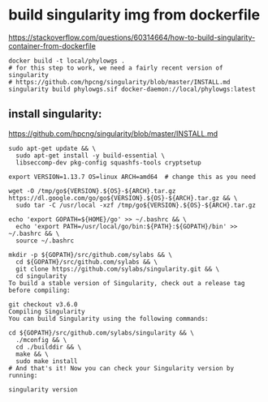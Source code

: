 
# build singularity img from dockerfile

https://stackoverflow.com/questions/60314664/how-to-build-singularity-container-from-dockerfile


```
docker build -t local/phylowgs .
# for this step to work, we need a fairly recent version of singularity
# https://github.com/hpcng/singularity/blob/master/INSTALL.md
singularity build phylowgs.sif docker-daemon://local/phylowgs:latest
```


## install singularity:

https://github.com/hpcng/singularity/blob/master/INSTALL.md

```
sudo apt-get update && \
  sudo apt-get install -y build-essential \
  libseccomp-dev pkg-config squashfs-tools cryptsetup

export VERSION=1.13.7 OS=linux ARCH=amd64  # change this as you need

wget -O /tmp/go${VERSION}.${OS}-${ARCH}.tar.gz https://dl.google.com/go/go${VERSION}.${OS}-${ARCH}.tar.gz && \
  sudo tar -C /usr/local -xzf /tmp/go${VERSION}.${OS}-${ARCH}.tar.gz

echo 'export GOPATH=${HOME}/go' >> ~/.bashrc && \
  echo 'export PATH=/usr/local/go/bin:${PATH}:${GOPATH}/bin' >> ~/.bashrc && \
  source ~/.bashrc
  
mkdir -p ${GOPATH}/src/github.com/sylabs && \
  cd ${GOPATH}/src/github.com/sylabs && \
  git clone https://github.com/sylabs/singularity.git && \
  cd singularity
To build a stable version of Singularity, check out a release tag before compiling:

git checkout v3.6.0
Compiling Singularity
You can build Singularity using the following commands:

cd ${GOPATH}/src/github.com/sylabs/singularity && \
  ./mconfig && \
  cd ./builddir && \
  make && \
  sudo make install
# And that's it! Now you can check your Singularity version by running:

singularity version

```
